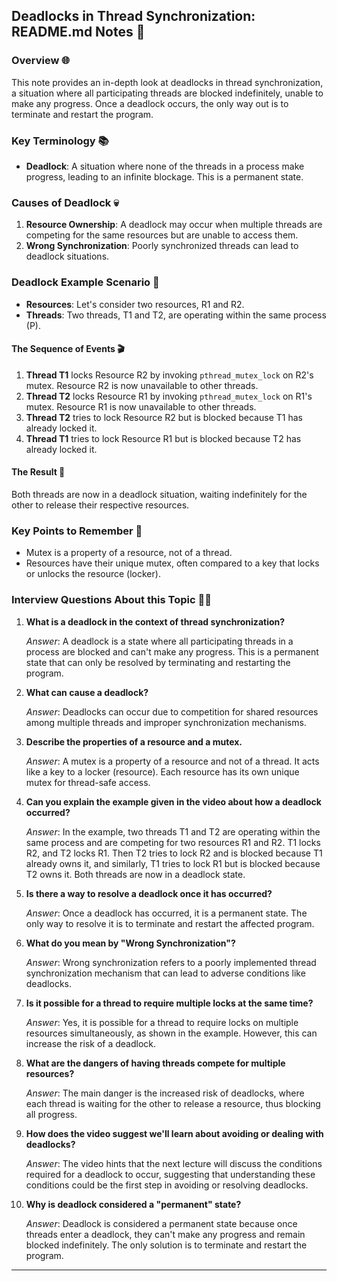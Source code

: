 ## Deadlocks in Thread Synchronization: README.md Notes 📝

### Overview 🌐

This note provides an in-depth look at deadlocks in thread synchronization, a situation where all participating threads are blocked indefinitely, unable to make any progress. Once a deadlock occurs, the only way out is to terminate and restart the program.

### Key Terminology 📚

- **Deadlock**: A situation where none of the threads in a process make progress, leading to an infinite blockage. This is a permanent state.

### Causes of Deadlock 💀

1. **Resource Ownership**: A deadlock may occur when multiple threads are competing for the same resources but are unable to access them.
2. **Wrong Synchronization**: Poorly synchronized threads can lead to deadlock situations.

### Deadlock Example Scenario 🛑

- **Resources**: Let's consider two resources, R1 and R2.
- **Threads**: Two threads, T1 and T2, are operating within the same process (P).

#### The Sequence of Events 🎬

1. **Thread T1** locks Resource R2 by invoking `pthread_mutex_lock` on R2's mutex. Resource R2 is now unavailable to other threads.
2. **Thread T2** locks Resource R1 by invoking `pthread_mutex_lock` on R1's mutex. Resource R1 is now unavailable to other threads.
3. **Thread T2** tries to lock Resource R2 but is blocked because T1 has already locked it.
4. **Thread T1** tries to lock Resource R1 but is blocked because T2 has already locked it.

#### The Result 🚫

Both threads are now in a deadlock situation, waiting indefinitely for the other to release their respective resources.

### Key Points to Remember 📌

- Mutex is a property of a resource, not of a thread.
- Resources have their unique mutex, often compared to a key that locks or unlocks the resource (locker).

### Interview Questions About this Topic 🤔💡

1. **What is a deadlock in the context of thread synchronization?**

    *Answer*: A deadlock is a state where all participating threads in a process are blocked and can't make any progress. This is a permanent state that can only be resolved by terminating and restarting the program.

2. **What can cause a deadlock?**

    *Answer*: Deadlocks can occur due to competition for shared resources among multiple threads and improper synchronization mechanisms.

3. **Describe the properties of a resource and a mutex.**

    *Answer*: A mutex is a property of a resource and not of a thread. It acts like a key to a locker (resource). Each resource has its own unique mutex for thread-safe access.

4. **Can you explain the example given in the video about how a deadlock occurred?**

    *Answer*: In the example, two threads T1 and T2 are operating within the same process and are competing for two resources R1 and R2. T1 locks R2, and T2 locks R1. Then T2 tries to lock R2 and is blocked because T1 already owns it, and similarly, T1 tries to lock R1 but is blocked because T2 owns it. Both threads are now in a deadlock state.

5. **Is there a way to resolve a deadlock once it has occurred?**

    *Answer*: Once a deadlock has occurred, it is a permanent state. The only way to resolve it is to terminate and restart the affected program.

6. **What do you mean by "Wrong Synchronization"?**

    *Answer*: Wrong synchronization refers to a poorly implemented thread synchronization mechanism that can lead to adverse conditions like deadlocks.

7. **Is it possible for a thread to require multiple locks at the same time?**

    *Answer*: Yes, it is possible for a thread to require locks on multiple resources simultaneously, as shown in the example. However, this can increase the risk of a deadlock.

8. **What are the dangers of having threads compete for multiple resources?**

    *Answer*: The main danger is the increased risk of deadlocks, where each thread is waiting for the other to release a resource, thus blocking all progress.

9. **How does the video suggest we'll learn about avoiding or dealing with deadlocks?**

    *Answer*: The video hints that the next lecture will discuss the conditions required for a deadlock to occur, suggesting that understanding these conditions could be the first step in avoiding or resolving deadlocks.

10. **Why is deadlock considered a "permanent" state?**

    *Answer*: Deadlock is considered a permanent state because once threads enter a deadlock, they can't make any progress and remain blocked indefinitely. The only solution is to terminate and restart the program.

---
